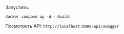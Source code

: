 Запустить:
```shell
docker compose up -d --build
```

Посмотреть API:
```http://localhost:8080/api/swagger```